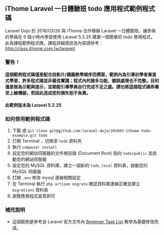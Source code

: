 ## iThome Laravel 一日體驗班 todo 應用程式範例程式碼

Laravel Dojo 於 2016/03/26 與 iThome 合作舉辦 Laravel 一日體驗班，讓參與的學員在 6 個小時內學習使用 Laravel 5.2.25 建置一個簡單的 todo 應用程式。此為課程範例程式碼，課程詳細資訊及內容請參考：<http://class.ithome.com.tw/laravel/>

### 警告！

#### 這個範例程式碼僅是配合投影片/講義教學順序而撰寫，範例內為引導初學者漸進式學習，許多程式碼並非最佳實踐；程式內的諸多功能、錯誤處理也不完整。目的僅是做為示範與提示，並期能引導學員自行完成不足之處。請勿將這個程式碼佈署至上線機器，若因此造成您的損失恕不負責。

#### 此範例版本為 Laravel 5.2.25

### 如何使用範例程式碼

1. 下載 或 `git clone git@github.com:laravel-dojo/201603-ithome-todo-example.git todo` 
2. 打開 Terminal ，切換至 `todo` 資料夾
3. 執行 `composer install`
4. 設定您的網站伺服器的文件根目錄 (Document Root) 指向 `todo/public` 並啟動您的網站伺服器
5. 設定您的 MySQL 資料庫，建立一個新的 `todo_local` 資料表，啟動您的 MySQL 伺服器
6. 打開 `.env` 修改 mysql 連線相關設定
7. 在 Terminal 執行 `php artisan migrate` 確認資料庫連線正確並建立 `migrations` 資料表
8. 瀏覽應用程式首頁即可

### 補充說明

* 這個範例是參考自 Laravel 官方文件內 [Beginner Task List](https://laravel.com/docs/5.2/quickstart) 教學為基礎修改而成。


